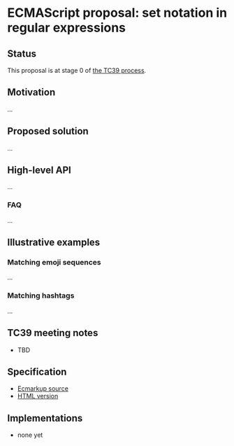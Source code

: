 # ECMAScript proposal: set notation in regular expressions

## Status

This proposal is at stage 0 of [the TC39 process](https://tc39.es/process-document/).

## Motivation

…

## Proposed solution

…

## High-level API

…

### FAQ

…

## Illustrative examples

### Matching emoji sequences

…

### Matching hashtags

…

## TC39 meeting notes

- TBD

## Specification

* [Ecmarkup source](https://github.com/mathiasbynens/proposal-regexp-set-notation/blob/main/spec.html)
* [HTML version](https://mathiasbynens.github.io/proposal-regexp-set-notation/)

## Implementations

* none yet
